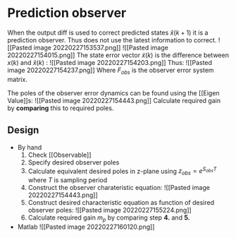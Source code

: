 # Prediction observer
When the output diff is used to correct predicted states $\hat{x}(k+1)$ it is a prediction observer. Thus does not use the latest information to correct.
![[Pasted image 20220227153537.png]]
![[Pasted image 20220227154015.png]]
The state error vector $\tilde{x}(k)$ is the difference between $x(k)$ and $\hat{x}(k)$ :
![[Pasted image 20220227154203.png]]
Thus:
![[Pasted image 20220227154237.png]]
Where $F_{obs}$ is the observer error system matrix.

The poles of the observer error dynamics can be found using the [[Eigen Value]]s:
![[Pasted image 20220227154443.png]]
Calculate required gain by **comparing** this to required poles.

## Design
- By hand
	1. Check [[Observable]]
	2. Specify desired observer poles
	3. Calculate equivalent desired poles in z-plane using $z_{obs} = e^{S_{obs}T}$ where $T$ is sampling period
	4. Construct the observer charateristic equation:
	![[Pasted image 20220227154443.png]]
	5. Construct desired characteristic equation as function of desired observer poles:
	![[Pasted image 20220227155224.png]]
	6. Calculate required gain $m_{p}$ by comparing step **4.** and **5.**
- Matlab
![[Pasted image 20220227160120.png]]
